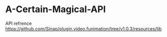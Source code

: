 # A-Certain-Magical-API

API refrence https://github.com/Sinap/plugin.video.funimation/tree/v1.0.3/resources/lib
